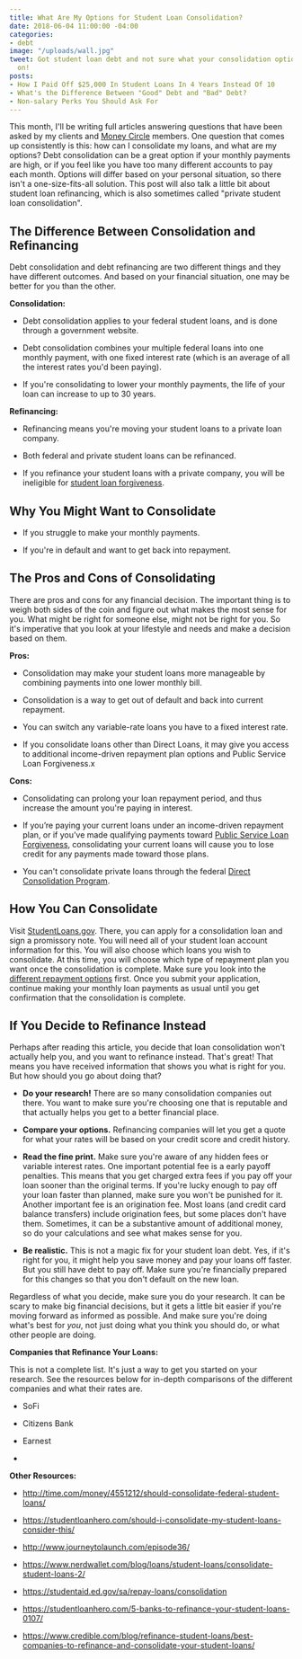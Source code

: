 ```yaml
---
title: What Are My Options for Student Loan Consolidation?
date: 2018-06-04 11:00:00 -04:00
categories:
- debt
image: "/uploads/wall.jpg"
tweet: Got student loan debt and not sure what your consolidation options are? Read
  on!
posts:
- How I Paid Off $25,000 In Student Loans In 4 Years Instead Of 10
- What's the Difference Between "Good" Debt and "Bad" Debt?
- Non-salary Perks You Should Ask For
---
```


This month, I'll be writing full articles answering questions that have been asked by my clients and [Money Circle](http://www.maggiegermano.com/moneycircle) members. One question that comes up consistently is this: how can I consolidate my loans, and what are my options? Debt consolidation can be a great option if your monthly payments are high, or if you feel like you have too many different accounts to pay each month. Options will differ based on your personal situation, so there isn't a one-size-fits-all solution. This post will also talk a little bit about student loan refinancing, which is also sometimes called "private student loan consolidation".

## The Difference Between Consolidation and Refinancing

Debt consolidation and debt refinancing are two different things and they have different outcomes. And based on your financial situation, one may be better for you than the other.

**Consolidation:**

* Debt consolidation applies to your federal student loans, and is done through a government website.

* Debt consolidation combines your multiple federal loans into one monthly payment, with one fixed interest rate (which is an average of all the interest rates you'd been paying).

* If you're consolidating to lower your monthly payments, the life of your loan can increase to up to 30 years.

**Refinancing:**

* Refinancing means you're moving your student loans to a private loan company.

* Both federal and private student loans can be refinanced.

* If you refinance your student loans with a private company, you will be ineligible for [student loan forgiveness](https://studentloanhero.com/featured/the-complete-list-of-student-loan-forgiveness-programs/).

## Why You Might Want to Consolidate

* If you struggle to make your monthly payments.

* If you're in default and want to get back into repayment.

## The Pros and Cons of Consolidating

There are pros and cons for any financial decision. The important thing is to weigh both sides of the coin and figure out what makes the most sense for you. What might be right for someone else, might not be right for you. So it's imperative that you look at your lifestyle and needs and make a decision based on them.

**Pros:**

* Consolidation may make your student loans more manageable by combining payments into one lower monthly bill.

* Consolidation is a way to get out of default and back into current repayment.

* You can switch any variable-rate loans you have to a fixed interest rate.

* If you consolidate loans other than Direct Loans, it may give you access to additional income-driven repayment plan options and Public Service Loan Forgiveness.x

**Cons:**

* Consolidating can prolong your loan repayment period, and thus increase the amount you're paying in interest.

* If you’re paying your current loans under an income-driven repayment plan, or if you’ve made qualifying payments toward [Public Service Loan Forgiveness](https://studentaid.ed.gov/sa/repay-loans/forgiveness-cancellation/public-service), consolidating your current loans will cause you to lose credit for any payments made toward those plans.

* You can't consolidate private loans through the federal [Direct Consolidation Program](https://studentaid.ed.gov/sa/repay-loans/consolidation).

## How You Can Consolidate

Visit [StudentLoans.gov](https://studentloans.gov/myDirectLoan/launchConsolidation.action). There, you can apply for a consolidation loan and sign a promissory note. You will need all of your student loan account information for this. You will also choose which loans you wish to consolidate. At this time, you will choose which type of repayment plan you want once the consolidation is complete. Make sure you look into the [different repayment options](https://www.nerdwallet.com/blog/loans/student-loans/student-loan-repayment-plans/) first. Once you submit your application, continue making  your monthly loan payments as usual until you get confirmation that the consolidation is complete.

## If You Decide to Refinance Instead

Perhaps after reading this article, you decide that loan consolidation won't actually help you, and you want to refinance instead. That's great! That means you have received information that shows you what is right for you. But how should you go about doing that?

* **Do your research!** There are so many consolidation companies out there. You want to make sure you're choosing one that is reputable and that actually helps you get to a better financial place.

* **Compare your options.** Refinancing companies will let you get a quote for what your rates will be based on your credit score and credit history.

* **Read the fine print.** Make sure you're aware of any hidden fees or variable interest rates. One important potential fee is a early payoff penalties. This means that you get charged extra fees if you pay off your loan sooner than the original terms. If you're lucky enough to pay off your loan faster than planned, make sure you won't be punished for it. Another important fee is an origination fee. Most loans (and credit card balance transfers) include origination fees, but some places don't have them. Sometimes, it can be a substantive amount of additional money, so do your calculations and see what makes sense for you.

* **Be realistic.** This is not a magic fix for your student loan debt. Yes, if it's right for you, it might help you save money and pay your loans off faster. But you still have debt to pay off. Make sure you're financially prepared for this changes so that you don't default on the new loan.

Regardless of what you decide, make sure you do your research. It can be scary to make big financial decisions, but it gets a little bit easier if you're moving forward as informed as possible. And make sure you're doing what's best for *you*, not just doing what you think you should do, or what other people are doing.

**Companies that Refinance Your Loans:**

This is not a complete list. It's just a way to get you started on your research. See the resources below for in-depth comparisons of the different companies and what their rates are.

* SoFi

* Citizens Bank

* Earnest

* 

**Other Resources:**

* http://time.com/money/4551212/should-consolidate-federal-student-loans/

* https://studentloanhero.com/should-i-consolidate-my-student-loans-consider-this/

* http://www.journeytolaunch.com/episode36/

* https://www.nerdwallet.com/blog/loans/student-loans/consolidate-student-loans-2/

* https://studentaid.ed.gov/sa/repay-loans/consolidation

* https://studentloanhero.com/5-banks-to-refinance-your-student-loans-0107/

* https://www.credible.com/blog/refinance-student-loans/best-companies-to-refinance-and-consolidate-your-student-loans/

<script src="https://embeds.nerdwallet.com/embed.js" data-id="429907" data-utm_campaign="sl_prod_429907"></script>